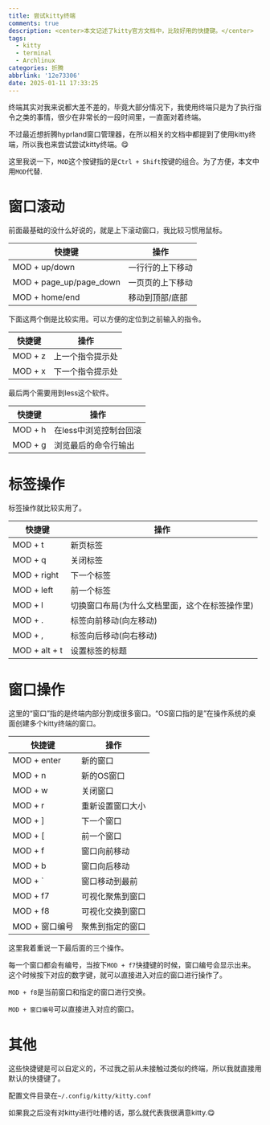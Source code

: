 ```yaml
---
title: 尝试kitty终端
comments: true
description: <center>本文记述了kitty官方文档中，比较好用的快捷键。</center>
tags:
  - kitty
  - terminal
  - Archlinux
categories: 折腾
abbrlink: '12e73306'
date: 2025-01-11 17:33:25
---
```


终端其实对我来说都大差不差的，毕竟大部分情况下，我使用终端只是为了执行指令之类的事情，很少在非常长的一段时间里，一直面对着终端。

不过最近想折腾hyprland窗口管理器，在所以相关的文档中都提到了使用kitty终端，所以我也来尝试尝试kitty终端。😋

这里我说一下，```MOD```这个按键指的是```Ctrl + Shift```按键的组合。为了方便，本文中用```MOD```代替.

# 窗口滚动

前面最基础的没什么好说的，就是上下滚动窗口，我比较习惯用鼠标。

| 快捷键                  | 操作             |
| ----------------------- | ---------------- |
| MOD + up/down           | 一行行的上下移动 |
| MOD + page_up/page_down | 一页页的上下移动 |
| MOD + home/end          | 移动到顶部/底部  |

下面这两个倒是比较实用。可以方便的定位到之前输入的指令。

| 快捷键  | 操作             |
| ------- | ---------------- |
| MOD + z | 上一个指令提示处 |
| MOD + x | 下一个指令提示处 |

最后两个需要用到less这个软件。

| 快捷键  | 操作                   |
| ------- | ---------------------- |
| MOD + h | 在less中浏览控制台回滚 |
| MOD + g | 浏览最后的命令行输出   |

# 标签操作

标签操作就比较实用了。

| 快捷键        | 操作                                           |
| ------------- | ---------------------------------------------- |
| MOD + t       | 新页标签                                       |
| MOD + q       | 关闭标签                                       |
| MOD + right   | 下一个标签                                     |
| MOD + left    | 前一个标签                                     |
| MOD + l       | 切换窗口布局(为什么文档里面，这个在标签操作里) |
| MOD + .       | 标签向前移动(向左移动)                         |
| MOD + ,       | 标签向后移动(向右移动)                         |
| MOD + alt + t | 设置标签的标题                                 |


# 窗口操作

这里的“窗口”指的是终端内部分割成很多窗口。“OS窗口指的是”在操作系统的桌面创建多个kitty终端的窗口。

| 快捷键         | 操作             |
| -------------- | ---------------- |
| MOD + enter    | 新的窗口         |
| MOD + n        | 新的OS窗口       |
| MOD + w        | 关闭窗口         |
| MOD + r        | 重新设置窗口大小 |
| MOD + ]        | 下一个窗口       |
| MOD + [        | 前一个窗口       |
| MOD + f        | 窗口向前移动     |
| MOD + b        | 窗口向后移动     |
| MOD + `        | 窗口移动到最前   |
| MOD + f7       | 可视化聚焦到窗口 |
| MOD + f8       | 可视化交换到窗口 |
| MOD + 窗口编号 | 聚焦到指定的窗口 |

这里我着重说一下最后面的三个操作。

每一个窗口都会有编号，当按下```MOD + f7```快捷键的时候，窗口编号会显示出来。这个时候按下对应的数字键，就可以直接进入对应的窗口进行操作了。

```MOD + f8```是当前窗口和指定的窗口进行交换。

```MOD + 窗口编号```可以直接进入对应的窗口。


# 其他

这些快捷键是可以自定义的，不过我之前从未接触过类似的终端，所以我就直接用默认的快捷键了。

配置文件目录在```~/.config/kitty/kitty.conf```

如果我之后没有对kitty进行吐槽的话，那么就代表我很满意kitty.😋

